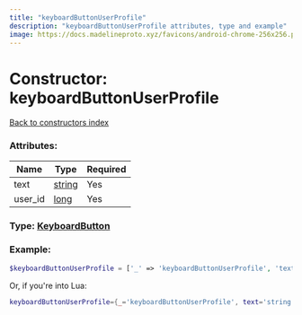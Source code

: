 ```yaml
---
title: "keyboardButtonUserProfile"
description: "keyboardButtonUserProfile attributes, type and example"
image: https://docs.madelineproto.xyz/favicons/android-chrome-256x256.png
---
```

# Constructor: keyboardButtonUserProfile  
[Back to constructors index](index.md)



### Attributes:

| Name     |    Type       | Required |
|----------|---------------|----------|
|text|[string](../types/string.md) | Yes|
|user\_id|[long](../types/long.md) | Yes|



### Type: [KeyboardButton](../types/KeyboardButton.md)


### Example:

```php
$keyboardButtonUserProfile = ['_' => 'keyboardButtonUserProfile', 'text' => 'string', 'user_id' => long];
```  


Or, if you're into Lua:

```lua
keyboardButtonUserProfile={_='keyboardButtonUserProfile', text='string', user_id=long}

```


